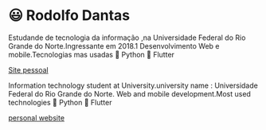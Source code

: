 # :smiley: Rodolfo Dantas

  Estudande de tecnologia da informação ,na Universidade Federal do Rio Grande do Norte.Ingressante em 2018.1
  Desenvolvimento Web e mobile.Tecnologias mas usadas :snake: Python  :mobile_phone_off: Flutter
  
  [Site pessoal](https://rodolfodantas.com.br)
  
  Information technology student at  University.university name : Universidade Federal do Rio Grande do Norte.
  Web and mobile development.Most used technologies   :snake: Python  :mobile_phone_off: Flutter
  
  [personal website](https://rodolfodantas.com.br)
  


  
